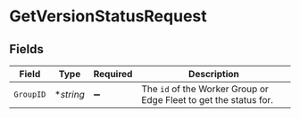 # GetVersionStatusRequest


## Fields

| Field                                                                        | Type                                                                         | Required                                                                     | Description                                                                  |
| ---------------------------------------------------------------------------- | ---------------------------------------------------------------------------- | ---------------------------------------------------------------------------- | ---------------------------------------------------------------------------- |
| `GroupID`                                                                    | **string*                                                                    | :heavy_minus_sign:                                                           | The <code>id</code> of the Worker Group or Edge Fleet to get the status for. |